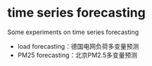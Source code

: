 # time series forecasting
 Some experiments on time series forecasting


- load forecasting：德国电网负荷多变量预测
- PM25 forecasting：北京PM2.5多变量预测
